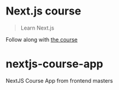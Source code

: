 # Next.js course
> Learn Next.js

Follow along with [the course](https://hendrixer.github.io/nextjs-course/)
# nextjs-course-app
NextJS Course App from frontend masters 
